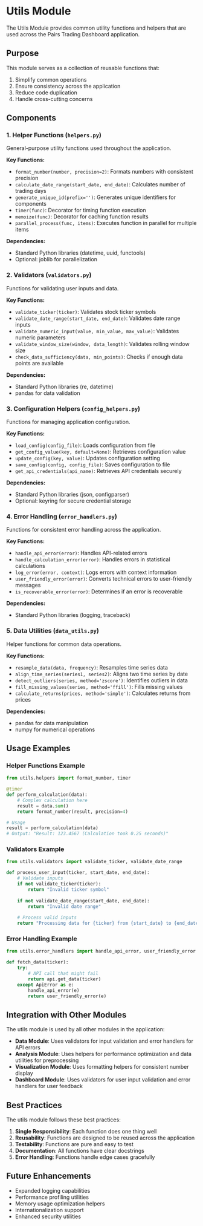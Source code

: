 # Utils Module

The Utils Module provides common utility functions and helpers that are used across the Pairs Trading Dashboard application.

## Purpose

This module serves as a collection of reusable functions that:
1. Simplify common operations
2. Ensure consistency across the application
3. Reduce code duplication
4. Handle cross-cutting concerns

## Components

### 1. Helper Functions (`helpers.py`)

General-purpose utility functions used throughout the application.

**Key Functions:**
- `format_number(number, precision=2)`: Formats numbers with consistent precision
- `calculate_date_range(start_date, end_date)`: Calculates number of trading days
- `generate_unique_id(prefix='')`: Generates unique identifiers for components
- `timer(func)`: Decorator for timing function execution
- `memoize(func)`: Decorator for caching function results
- `parallel_process(func, items)`: Executes function in parallel for multiple items

**Dependencies:**
- Standard Python libraries (datetime, uuid, functools)
- Optional: joblib for parallelization

### 2. Validators (`validators.py`)

Functions for validating user inputs and data.

**Key Functions:**
- `validate_ticker(ticker)`: Validates stock ticker symbols
- `validate_date_range(start_date, end_date)`: Validates date range inputs
- `validate_numeric_input(value, min_value, max_value)`: Validates numeric parameters
- `validate_window_size(window, data_length)`: Validates rolling window size
- `check_data_sufficiency(data, min_points)`: Checks if enough data points are available

**Dependencies:**
- Standard Python libraries (re, datetime)
- pandas for data validation

### 3. Configuration Helpers (`config_helpers.py`)

Functions for managing application configuration.

**Key Functions:**
- `load_config(config_file)`: Loads configuration from file
- `get_config_value(key, default=None)`: Retrieves configuration value
- `update_config(key, value)`: Updates configuration setting
- `save_config(config, config_file)`: Saves configuration to file
- `get_api_credentials(api_name)`: Retrieves API credentials securely

**Dependencies:**
- Standard Python libraries (json, configparser)
- Optional: keyring for secure credential storage

### 4. Error Handling (`error_handlers.py`)

Functions for consistent error handling across the application.

**Key Functions:**
- `handle_api_error(error)`: Handles API-related errors
- `handle_calculation_error(error)`: Handles errors in statistical calculations
- `log_error(error, context)`: Logs errors with context information
- `user_friendly_error(error)`: Converts technical errors to user-friendly messages
- `is_recoverable_error(error)`: Determines if an error is recoverable

**Dependencies:**
- Standard Python libraries (logging, traceback)

### 5. Data Utilities (`data_utils.py`)

Helper functions for common data operations.

**Key Functions:**
- `resample_data(data, frequency)`: Resamples time series data
- `align_time_series(series1, series2)`: Aligns two time series by date
- `detect_outliers(series, method='zscore')`: Identifies outliers in data
- `fill_missing_values(series, method='ffill')`: Fills missing values
- `calculate_returns(prices, method='simple')`: Calculates returns from prices

**Dependencies:**
- pandas for data manipulation
- numpy for numerical operations

## Usage Examples

### Helper Functions Example

```python
from utils.helpers import format_number, timer

@timer
def perform_calculation(data):
    # Complex calculation here
    result = data.sum()
    return format_number(result, precision=4)

# Usage
result = perform_calculation(data)
# Output: "Result: 123.4567 (Calculation took 0.25 seconds)"
```

### Validators Example

```python
from utils.validators import validate_ticker, validate_date_range

def process_user_input(ticker, start_date, end_date):
    # Validate inputs
    if not validate_ticker(ticker):
        return "Invalid ticker symbol"
    
    if not validate_date_range(start_date, end_date):
        return "Invalid date range"
    
    # Process valid inputs
    return "Processing data for {ticker} from {start_date} to {end_date}"
```

### Error Handling Example

```python
from utils.error_handlers import handle_api_error, user_friendly_error

def fetch_data(ticker):
    try:
        # API call that might fail
        return api.get_data(ticker)
    except ApiError as e:
        handle_api_error(e)
        return user_friendly_error(e)
```

## Integration with Other Modules

The utils module is used by all other modules in the application:

- **Data Module**: Uses validators for input validation and error handlers for API errors
- **Analysis Module**: Uses helpers for performance optimization and data utilities for preprocessing
- **Visualization Module**: Uses formatting helpers for consistent number display
- **Dashboard Module**: Uses validators for user input validation and error handlers for user feedback

## Best Practices

The utils module follows these best practices:

1. **Single Responsibility**: Each function does one thing well
2. **Reusability**: Functions are designed to be reused across the application
3. **Testability**: Functions are pure and easy to test
4. **Documentation**: All functions have clear docstrings
5. **Error Handling**: Functions handle edge cases gracefully

## Future Enhancements

- Expanded logging capabilities
- Performance profiling utilities
- Memory usage optimization helpers
- Internationalization support
- Enhanced security utilities